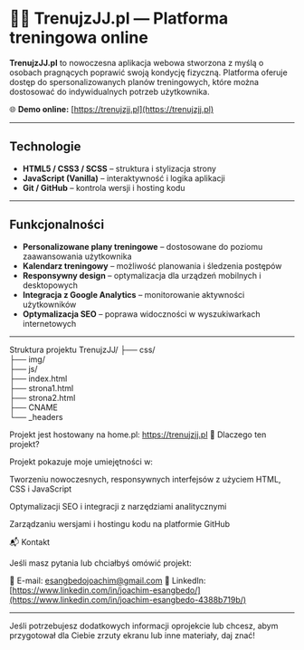 # 🏋️‍♂️ TrenujzJJ.pl — Platforma treningowa online

**TrenujzJJ.pl** to nowoczesna aplikacja webowa stworzona z myślą o osobach pragnących poprawić swoją kondycję fizyczną. Platforma oferuje dostęp do spersonalizowanych planów treningowych, które można dostosować do indywidualnych potrzeb użytkownika.

🌐 **Demo online:** [https://trenujzjj.pl](https://trenujzjj.pl)

---

##  Technologie

- **HTML5 / CSS3 / SCSS** – struktura i stylizacja strony
- **JavaScript (Vanilla)** – interaktywność i logika aplikacji
- **Git / GitHub** – kontrola wersji i hosting kodu

---

## Funkcjonalności

- **Personalizowane plany treningowe** – dostosowane do poziomu zaawansowania użytkownika
- **Kalendarz treningowy** – możliwość planowania i śledzenia postępów
- **Responsywny design** – optymalizacja dla urządzeń mobilnych i desktopowych
- **Integracja z Google Analytics** – monitorowanie aktywności użytkowników
- **Optymalizacja SEO** – poprawa widoczności w wyszukiwarkach internetowych

---
 Struktura projektu
TrenujzJJ/
├── css/               
├── img/               
├── js/                
├── index.html         
├── strona1.html       
├── strona2.html       
├── CNAME              
└── _headers          

Projekt jest hostowany na home.pl:
https://trenujzjj.pl
🔎 Dlaczego ten projekt?

Projekt pokazuje moje umiejętności w:

Tworzeniu nowoczesnych, responsywnych interfejsów z użyciem HTML, CSS i JavaScript

Optymalizacji SEO i integracji z narzędziami analitycznymi

Zarządzaniu wersjami i hostingu kodu na platformie GitHub

📬 Kontakt

Jeśli masz pytania lub chciałbyś omówić projekt:

📧 E-mail: esangbedojoachim@gmail.com
💼 LinkedIn: [https://www.linkedin.com/in/joachim-esangbedo/](https://www.linkedin.com/in/joachim-esangbedo-4388b719b/)


---

Jeśli potrzebujesz dodatkowych informacji oprojekcie lub chcesz, abym przygotował dla Ciebie zrzuty ekranu lub inne materiały, daj znać!
